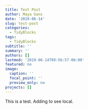 ```yaml
---
title: Test Post
author: Maya Gans
date: '2019-06-14'
slug: test-post
categories:
  - TidyBlocks
tags:
  - TidyBlocks
subtitle: ''
summary: ''
authors: []
lastmod: '2019-06-14T09:56:57-06:00'
featured: no
image:
  caption: ''
  focal_point: ''
  preview_only: no
projects: []
---
```


This is a test. Adding to see local. 
